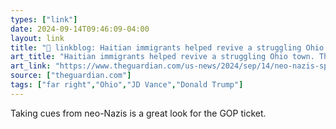 ```yaml
---
types: ["link"]
date: 2024-09-14T09:46:09-04:00
layout: link
title: "🔗 linkblog: Haitian immigrants helped revive a struggling Ohio town. Then neo-Nazis turned up'"
art_title: "Haitian immigrants helped revive a struggling Ohio town. Then neo-Nazis turned up"
art_link: "https://www.theguardian.com/us-news/2024/sep/14/neo-nazis-springfield-ohio-haitian-immigrants"
source: ["theguardian.com"]
tags: ["far right","Ohio","JD Vance","Donald Trump"]
---
```

Taking cues from neo-Nazis is a great look for the GOP ticket.
